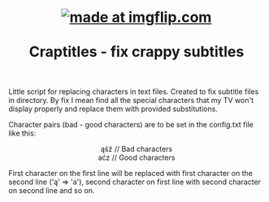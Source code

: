 
<h1 align="center">
  <a href="https://imgflip.com/i/2mfgn2"><img src="https://i.imgflip.com/2mfgn2.jpg" title="made at imgflip.com"/></a>
  <br>
  <br>
  Craptitles - fix crappy subtitles
  <br>
  <br>
</h1>

Little script for replacing characters in text files.
Created to fix subtitle files in directory. By fix I mean find all the special characters that my TV won't display properly and replace them with provided substitutions.

Character pairs (bad - good characters) are to be set in the config.txt file like this:

<p align="center">
ąśź // Bad characters
  <br>
aćz // Good characters
</p>

First character on the first line will be replaced with first character on the second line ('ą' => 'a'), second character on first line with second character on second line and so on.
